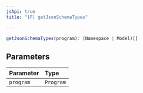 ```yaml
---
jsApi: true
title: "[F] getJsonSchemaTypes"

---
```

```ts
getJsonSchemaTypes(program): (Namespace | Model)[]
```

## Parameters

| Parameter | Type |
| :------ | :------ |
| `program` | `Program` |

